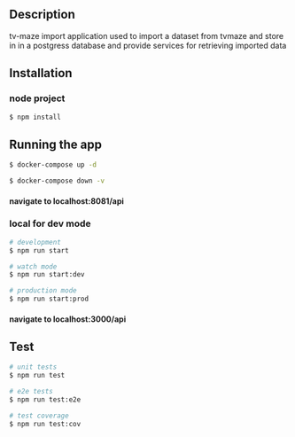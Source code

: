 ## Description

tv-maze import application used to import a dataset from tvmaze and store in in a postgress database and provide services for retrieving imported data

## Installation
### node project
```bash
$ npm install
```

## Running the app
```bash
$ docker-compose up -d
```
```bash
$ docker-compose down -v
```
#### navigate to localhost:8081/api

### local for dev mode

```bash
# development
$ npm run start

# watch mode
$ npm run start:dev

# production mode
$ npm run start:prod
```

#### navigate to localhost:3000/api

## Test

```bash
# unit tests
$ npm run test

# e2e tests
$ npm run test:e2e

# test coverage
$ npm run test:cov
```
  
